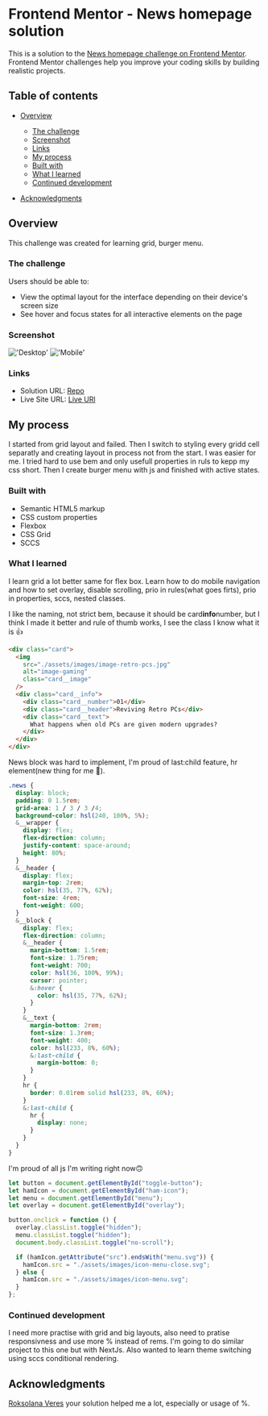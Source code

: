 # Frontend Mentor - News homepage solution

This is a solution to the [News homepage challenge on Frontend Mentor](https://www.frontendmentor.io/challenges/news-homepage-H6SWTa1MFl). Frontend Mentor challenges help you improve your coding skills by building realistic projects.

## Table of contents

- [Overview](#overview)

  - [The challenge](#the-challenge)
  - [Screenshot](#screenshot)
  - [Links](#links)
  - [My process](#my-process)
  - [Built with](#built-with)
  - [What I learned](#what-i-learned)
  - [Continued development](#continued-development)

- [Acknowledgments](#acknowledgments)

## Overview

This challenge was created for learning grid, burger menu.

### The challenge

Users should be able to:

- View the optimal layout for the interface depending on their device's screen size
- See hover and focus states for all interactive elements on the page

### Screenshot

!['Desktop'](./design/desktop-screenshot.png)
!['Mobile'](./design/mobile-screenshot.png)

### Links

- Solution URL: [Repo](https://github.com/Maksym-Paselsky/news-homepage-main)
- Live Site URL: [Live URl](https://maksym-paselsky.github.io/news-homepage-main/)

## My process

I started from grid layout and failed. Then I switch to styling every gridd cell separatly and creating layout in process not from the start. I was easier for me. I tried hard to use bem and only usefull properties in ruls to kepp my css short. Then I create burger menu with js and finished with active states.

### Built with

- Semantic HTML5 markup
- CSS custom properties
- Flexbox
- CSS Grid
- SCCS

### What I learned

I learn grid a lot better same for flex box. Learn how to do mobile navigation and how to set overlay, disable scrolling, prio in rules(what goes firts), prio in properties, sccs, nested classes.

I like the naming, not strict bem, because it should be card**info**number, but I think I made it better and rule of thumb works, I see the class I know what it is 👍

```html
<div class="card">
  <img
    src="./assets/images/image-retro-pcs.jpg"
    alt="image-gaming"
    class="card__image"
  />
  <div class="card__info">
    <div class="card__number">01</div>
    <div class="card__header">Reviving Retro PCs</div>
    <div class="card__text">
      What happens when old PCs are given modern upgrades?
    </div>
  </div>
</div>
```

News block was hard to implement, I'm proud of last:child feature, hr element(new thing for me 🎉).

```css
.news {
  display: block;
  padding: 0 1.5rem;
  grid-area: 1 / 3 / 3 /4;
  background-color: hsl(240, 100%, 5%);
  &__wrapper {
    display: flex;
    flex-direction: column;
    justify-content: space-around;
    height: 80%;
  }
  &__header {
    display: flex;
    margin-top: 2rem;
    color: hsl(35, 77%, 62%);
    font-size: 4rem;
    font-weight: 600;
  }
  &__block {
    display: flex;
    flex-direction: column;
    &__header {
      margin-bottom: 1.5rem;
      font-size: 1.75rem;
      font-weight: 700;
      color: hsl(36, 100%, 99%);
      cursor: pointer;
      &:hover {
        color: hsl(35, 77%, 62%);
      }
    }
    &__text {
      margin-bottom: 2rem;
      font-size: 1.3rem;
      font-weight: 400;
      color: hsl(233, 8%, 60%);
      &:last-child {
        margin-bottom: 0;
      }
    }
    hr {
      border: 0.01rem solid hsl(233, 8%, 60%);
    }
    &:last-child {
      hr {
        display: none;
      }
    }
  }
}
```

I'm proud of all js I'm writing right now🙃

```js
let button = document.getElementById("toggle-button");
let hamIcon = document.getElementById("ham-icon");
let menu = document.getElementById("menu");
let overlay = document.getElementById("overlay");

button.onclick = function () {
  overlay.classList.toggle("hidden");
  menu.classList.toggle("hidden");
  document.body.classList.toggle("no-scroll");

  if (hamIcon.getAttribute("src").endsWith("menu.svg")) {
    hamIcon.src = "./assets/images/icon-menu-close.svg";
  } else {
    hamIcon.src = "./assets/images/icon-menu.svg";
  }
};
```

### Continued development

I need more practise with grid and big layouts, also need to pratise responsivness and use more % instead of rems. I'm going to do similar project to this one but with NextJs.
Also wanted to learn theme switching using sccs conditional rendering.

## Acknowledgments

[Roksolana Veres](https://github.com/RoksolanaVeres) your solution helped me a lot, especially or usage of %.
